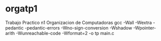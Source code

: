 # orgatp1
Trabajo Practico n1 Organizacion de Computadoras
gcc -Wall -Wextra -pedantic -pedantic-errors -Wno-sign-conversion -Wshadow -Wpointer-arith -Wunreachable-code -Wformat=2 -o tp  main.c

